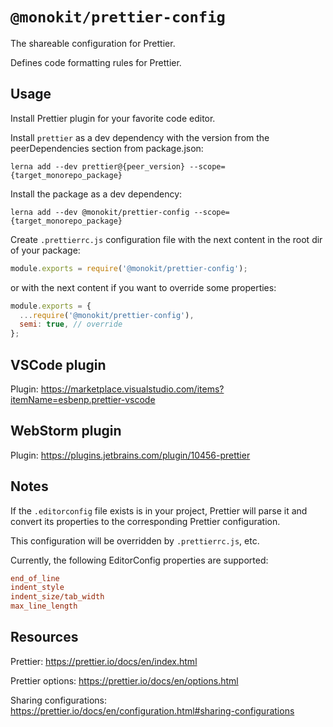# `@monokit/prettier-config`

The shareable configuration for Prettier.

Defines code formatting rules for Prettier.

## Usage

Install Prettier plugin for your favorite code editor.

Install `prettier` as a dev dependency with the version from the peerDependencies section from package.json:

```console
lerna add --dev prettier@{peer_version} --scope={target_monorepo_package}
```

Install the package as a dev dependency:

```console
lerna add --dev @monokit/prettier-config --scope={target_monorepo_package}
```

Create `.prettierrc.js` configuration file with the next content in the root dir of your package:

```javascript
module.exports = require('@monokit/prettier-config');

```

or with the next content if you want to override some properties:

```javascript
module.exports = {
  ...require('@monokit/prettier-config'),
  semi: true, // override
};

```

## VSCode plugin

Plugin: https://marketplace.visualstudio.com/items?itemName=esbenp.prettier-vscode

## WebStorm plugin

Plugin: https://plugins.jetbrains.com/plugin/10456-prettier

## Notes

If the `.editorconfig` file exists is in your project, Prettier will parse it and convert its properties to the corresponding Prettier configuration.

This configuration will be overridden by `.prettierrc.js`, etc.

Currently, the following EditorConfig properties are supported:

```ini
end_of_line
indent_style
indent_size/tab_width
max_line_length
```

## Resources

Prettier: https://prettier.io/docs/en/index.html

Prettier options: https://prettier.io/docs/en/options.html

Sharing configurations: https://prettier.io/docs/en/configuration.html#sharing-configurations
